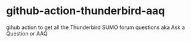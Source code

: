 # github-action-thunderbird-aaq
gihub action to get all the Thunderbird SUMO forum questions aka Ask a Question or AAQ
